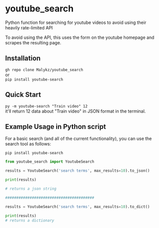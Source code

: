 # youtube_search

Python function for searching for youtube videos to avoid using their heavily rate-limited API

To avoid using the API, this uses the form on the youtube homepage and scrapes the resulting page.

## Installation
```gh repo clone Malykz/youtube_search```
<br> or <br>
```pip install youtube-search```

## Quick Start
```py -m youtube-search "Train video" 12``` <br>
it'll return 12 data about "Train video" in JSON format in the terminal.


## Example Usage in Python script

For a basic search (and all of the current functionality), you can use the search tool as follows:

```pip install youtube-search```

```python
from youtube_search import YoutubeSearch

results = YoutubeSearch('search terms', max_results=10).to_json()

print(results)

# returns a json string

########################################

results = YoutubeSearch('search terms', max_results=10).to_dict()

print(results)
# returns a dictionary
```

